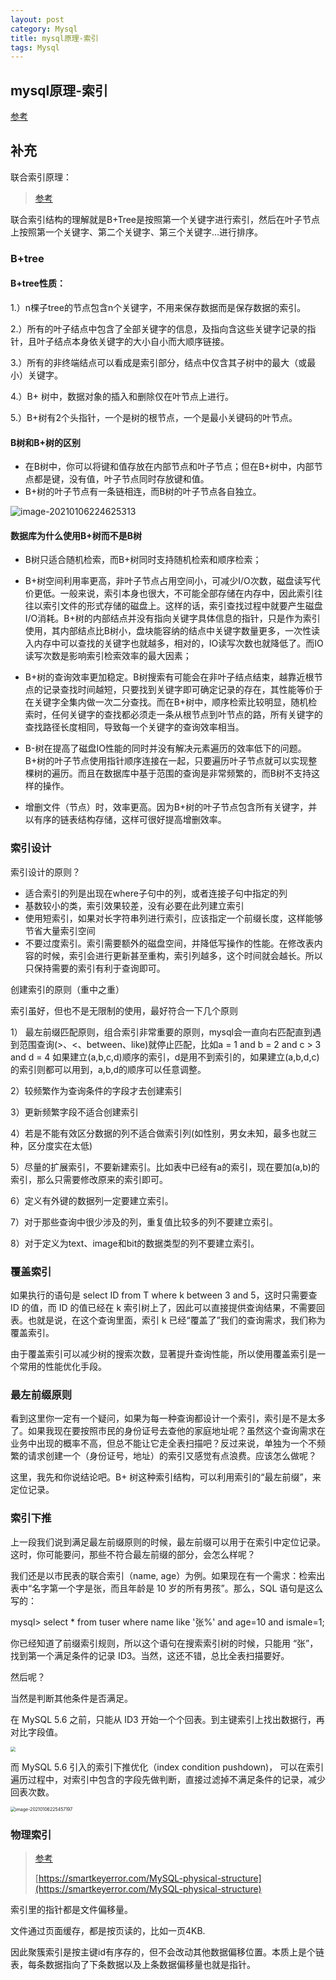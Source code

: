 ```yaml
---
layout: post
category: Mysql
title: mysql原理-索引
tags: Mysql
---
```


## mysql原理-索引

[参考](https://zhuanlan.zhihu.com/p/113917726)

## 补充

联合索引原理：

> [参考](https://blog.csdn.net/weixin_30531261/article/details/79329722)

联合索引结构的理解就是B+Tree是按照第一个关键字进行索引，然后在叶子节点上按照第一个关键字、第二个关键字、第三个关键字…进行排序。



### B+tree

#### B+tree性质： 

1.）n棵子tree的节点包含n个关键字，不用来保存数据而是保存数据的索引。

2.）所有的叶子结点中包含了全部关键字的信息，及指向含这些关键字记录的指针，且叶子结点本身依关键字的大小自小而大顺序链接。

3.）所有的非终端结点可以看成是索引部分，结点中仅含其子树中的最大（或最小）关键字。

4.）B+ 树中，数据对象的插入和删除仅在叶节点上进行。

5.）B+树有2个头指针，一个是树的根节点，一个是最小关键码的叶节点。



#### **B树和B+树的区别**

- 在B树中，你可以将键和值存放在内部节点和叶子节点；但在B+树中，内部节点都是键，没有值，叶子节点同时存放键和值。
- B+树的叶子节点有一条链相连，而B树的叶子节点各自独立。

![image-20210106224625313](https://cdn.jsdelivr.net/gh/mafulong/mdPic@vv1/v1/17.png)

#### 数据库为什么使用B+树而不是B树

- B树只适合随机检索，而B+树同时支持随机检索和顺序检索；

- B+树空间利用率更高，非叶子节点占用空间小，可减少I/O次数，磁盘读写代价更低。一般来说，索引本身也很大，不可能全部存储在内存中，因此索引往往以索引文件的形式存储的磁盘上。这样的话，索引查找过程中就要产生磁盘I/O消耗。B+树的内部结点并没有指向关键字具体信息的指针，只是作为索引使用，其内部结点比B树小，盘块能容纳的结点中关键字数量更多，一次性读入内存中可以查找的关键字也就越多，相对的，IO读写次数也就降低了。而IO读写次数是影响索引检索效率的最大因素；

- B+树的查询效率更加稳定。B树搜索有可能会在非叶子结点结束，越靠近根节点的记录查找时间越短，只要找到关键字即可确定记录的存在，其性能等价于在关键字全集内做一次二分查找。而在B+树中，顺序检索比较明显，随机检索时，任何关键字的查找都必须走一条从根节点到叶节点的路，所有关键字的查找路径长度相同，导致每一个关键字的查询效率相当。

- B-树在提高了磁盘IO性能的同时并没有解决元素遍历的效率低下的问题。B+树的叶子节点使用指针顺序连接在一起，只要遍历叶子节点就可以实现整棵树的遍历。而且在数据库中基于范围的查询是非常频繁的，而B树不支持这样的操作。

- 增删文件（节点）时，效率更高。因为B+树的叶子节点包含所有关键字，并以有序的链表结构存储，这样可很好提高增删效率。

  

### 索引设计

索引设计的原则？

- 适合索引的列是出现在where子句中的列，或者连接子句中指定的列
- 基数较小的类，索引效果较差，没有必要在此列建立索引
- 使用短索引，如果对长字符串列进行索引，应该指定一个前缀长度，这样能够节省大量索引空间
- 不要过度索引。索引需要额外的磁盘空间，并降低写操作的性能。在修改表内容的时候，索引会进行更新甚至重构，索引列越多，这个时间就会越长。所以只保持需要的索引有利于查询即可。



创建索引的原则（重中之重）

索引虽好，但也不是无限制的使用，最好符合一下几个原则

1） 最左前缀匹配原则，组合索引非常重要的原则，mysql会一直向右匹配直到遇到范围查询(>、<、between、like)就停止匹配，比如a = 1 and b = 2 and c > 3 and d = 4 如果建立(a,b,c,d)顺序的索引，d是用不到索引的，如果建立(a,b,d,c)的索引则都可以用到，a,b,d的顺序可以任意调整。

2）较频繁作为查询条件的字段才去创建索引

3）更新频繁字段不适合创建索引

4）若是不能有效区分数据的列不适合做索引列(如性别，男女未知，最多也就三种，区分度实在太低) 

5）尽量的扩展索引，不要新建索引。比如表中已经有a的索引，现在要加(a,b)的索引，那么只需要修改原来的索引即可。

6）定义有外键的数据列一定要建立索引。

7）对于那些查询中很少涉及的列，重复值比较多的列不要建立索引。 

8）对于定义为text、image和bit的数据类型的列不要建立索引。



### 覆盖索引

如果执行的语句是 select ID from T where k between 3 and 5，这时只需要查 ID 的值，而 ID 的值已经在 k 索引树上了，因此可以直接提供查询结果，不需要回表。也就是说，在这个查询里面，索引 k 已经“覆盖了”我们的查询需求，我们称为覆盖索引。

由于覆盖索引可以减少树的搜索次数，显著提升查询性能，所以使用覆盖索引是一个常用的性能优化手段。



### 最左前缀原则

看到这里你一定有一个疑问，如果为每一种查询都设计一个索引，索引是不是太多了。如果我现在要按照市民的身份证号去查他的家庭地址呢？虽然这个查询需求在业务中出现的概率不高，但总不能让它走全表扫描吧？反过来说，单独为一个不频繁的请求创建一个（身份证号，地址）的索引又感觉有点浪费。应该怎么做呢？

这里，我先和你说结论吧。B+ 树这种索引结构，可以利用索引的“最左前缀”，来定位记录。



### 索引下推

上一段我们说到满足最左前缀原则的时候，最左前缀可以用于在索引中定位记录。这时，你可能要问，那些不符合最左前缀的部分，会怎么样呢？

我们还是以市民表的联合索引（name, age）为例。如果现在有一个需求：检索出表中“名字第一个字是张，而且年龄是 10 岁的所有男孩”。那么，SQL 语句是这么写的：

mysql> select * from tuser where name like '张%' and age=10 and ismale=1;

你已经知道了前缀索引规则，所以这个语句在搜索索引树的时候，只能用 “张”，找到第一个满足条件的记录 ID3。当然，这还不错，总比全表扫描要好。

然后呢？

当然是判断其他条件是否满足。

在 MySQL 5.6 之前，只能从 ID3 开始一个个回表。到主键索引上找出数据行，再对比字段值。

<img src="https://cdn.jsdelivr.net/gh/mafulong/mdPic@vv2/v2/74.png" style="zoom:50%;" />

而 MySQL 5.6 引入的索引下推优化（index condition pushdown)， 可以在索引遍历过程中，对索引中包含的字段先做判断，直接过滤掉不满足条件的记录，减少回表次数。

<img src="https://cdn.jsdelivr.net/gh/mafulong/mdPic@vv2/v2/74.png" alt="image-20210106225457197" style="zoom:50%;" />

### 物理索引

> [参考](https://juejin.cn/post/6844903793423810568)
>
> [https://smartkeyerror.com/MySQL-physical-structure](https://smartkeyerror.com/MySQL-physical-structure)

索引里的指针都是文件偏移量。

文件通过页面缓存，都是按页读的，比如一页4KB. 

因此聚簇索引是按主键id有序存的，但不会改动其他数据偏移位置。本质上是个链表，每条数据指向了下条数据以及上条数据偏移量也就是指针。